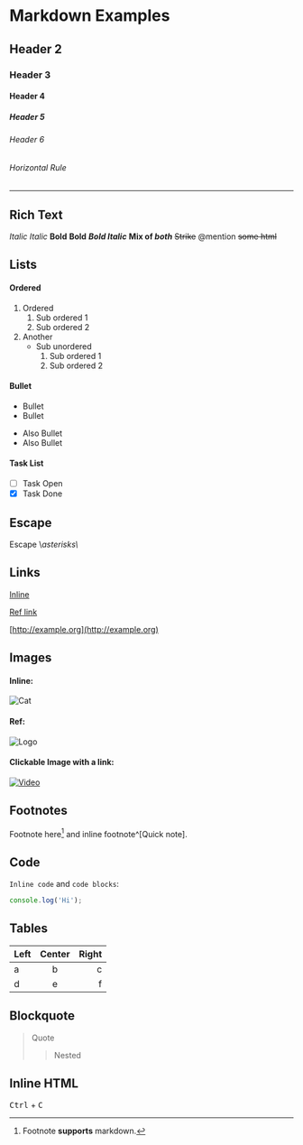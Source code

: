 # Markdown Examples
## Header 2
### Header 3
#### Header 4
##### Header 5
###### Header 6

###### Horizontal Rule
---

## Rich Text

*Italic* *Italic* 
**Bold** **Bold** ***Bold Italic*** 
**Mix of *both***
~~Strike~~ 
@mention 
<del>some html</del>

## Lists

#### Ordered

1. Ordered   
   1. Sub ordered 1
   1. Sub ordered 2   
2. Another
   * Sub unordered
     1. Sub ordered 1
     1. Sub ordered 2

#### Bullet

* Bullet
* Bullet
- Also Bullet
- Also Bullet

#### Task List
* [ ] Task Open 
* [x] Task Done

## Escape
Escape \\*asterisks\\*

## Links

[Inline](https://example.com)

[Ref link][ref]

[http://example.org](http://example.org)

[ref]: https://example.org

## Images

#### Inline: 
![Cat](https://picsum.photos/100)

#### Ref: 
![Logo][logo]

[logo]: https://picsum.photos/64

#### Clickable Image with a link:
[![Video](https://picsum.photos/100)](https://youtu.be/dQw4w9WgXcQ)

## Footnotes

Footnote here[^1] and inline footnote^\[Quick note].

[^1]: Footnote **supports** markdown.

## Code

`Inline code` and `code blocks`:

```js
console.log('Hi');
```

## Tables

| Left | Center | Right |
| :--- | :----: | ----: |
| a    |    b   |     c |
| d    |    e   |     f |

## Blockquote

> Quote
>
> > Nested

## Inline HTML

<kbd>Ctrl</kbd> + <kbd>C</kbd>